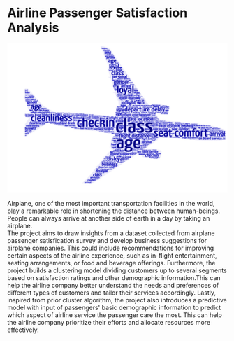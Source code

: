 # Airline Passenger Satisfaction Analysis

![alt text](https://github.com/cgx242/Airline-Passenger-Satisfaction-Analysis/blob/main/1680820303226.jpg?raw=true)

Airplane, one of the most important transportation facilities in the world, play a remarkable role in shortening the distance between human-beings. People can always arrive at another side of earth in a day by taking an airplane.   
The project aims to draw insights from a dataset collected from airplane passenger satisfication survey and develop business suggestions for airplane companies. This could include recommendations for improving certain aspects of the airline experience, such as in-flight entertainment, seating arrangements, or food and beverage offerings.
Furthermore, the project builds a clustering model dividing customers up to several segments based on satisfaction ratings and other demographic information.This can help the airline company better understand the needs and preferences of different types of customers and tailor their services accordingly.
Lastly, inspired from prior cluster algorithm, the project also introduces a predictive model with input of passengers' basic demographic information to predict which aspect of airline service the passenger care the most. This can help the airline company prioritize their efforts and allocate resources more effectively.
